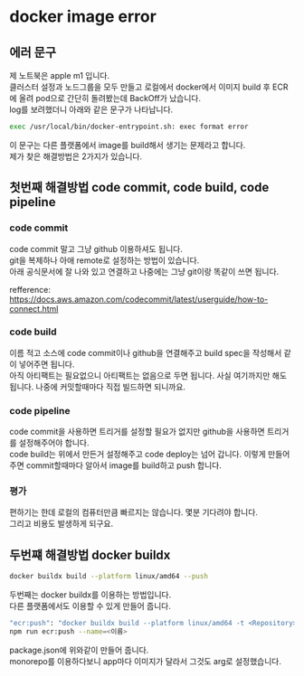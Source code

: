 # docker image error

## 에러 문구

제 노트북은 apple m1 입니다.  
클러스터 설정과 노드그룹을 모두 만들고 로컬에서 docker에서 이미지 build 후 ECR에 올려 pod으로 간단히 돌려봤는데 BackOff가 났습니다.  
log를 보려했더니 아래와 같은 문구가 나타납니다.

```sh
exec /usr/local/bin/docker-entrypoint.sh: exec format error
```

이 문구는 다른 플랫폼에서 image를 build해서 생기는 문제라고 합니다.  
제가 찾은 해결방법은 2가지가 있습니다.

## 첫번째 해결방법 code commit, code build, code pipeline

### code commit

code commit 말고 그냥 github 이용하셔도 됩니다.  
git을 복제하나 아애 remote로 설정하는 방법이 있습니다.  
아래 공식문서에 잘 나와 있고 연결하고 나중에는 그냥 git이랑 똑같이 쓰면 됩니다.

refference: https://docs.aws.amazon.com/codecommit/latest/userguide/how-to-connect.html

### code build

이름 적고 소스에 code commit이나 github을 연결해주고 build spec을 작성해서 같이 넣어주면 됩니다.  
아직 아티팩트는 필요없으니 아티팩트는 없음으로 두면 됩니다.
사실 여기까지만 해도 됩니다. 나중에 커밋할때마다 직접 빌드하면 되니까요.

### code pipeline

code commit을 사용하면 트리거를 설정할 필요가 없지만 github을 사용하면 트리거를 설정해주어야 합니다.  
code build는 위에서 만든거 설정해주고 code deploy는 넘어 갑니다.
이렇게 만들어주면 commit할때마다 알아서 image를 build하고 push 합니다.

### 평가

편하기는 한데 로컬의 컴퓨터만큼 빠르지는 않습니다. 몇분 기다려야 합니다.  
그리고 비용도 발생하게 되구요.

## 두번쨰 해결방법 docker buildx

```sh
docker buildx build --platform linux/amd64 --push
```

두번째는 docker buildx를 이용하는 방법입니다.  
다른 플랫폼에서도 이용할 수 있게 만들어 줍니다.

```sh
"ecr:push": "docker buildx build --platform linux/amd64 -t <Repository>${npm_config_name}:latest -f ./apps/${npm_config_name}/Dockerfile --push ."
npm run ecr:push --name=<이름>
```

package.json에 위와같이 만들어 줍니다.  
monorepo를 이용하다보니 app마다 이미지가 달라서 그것도 arg로 설정했습니다.
